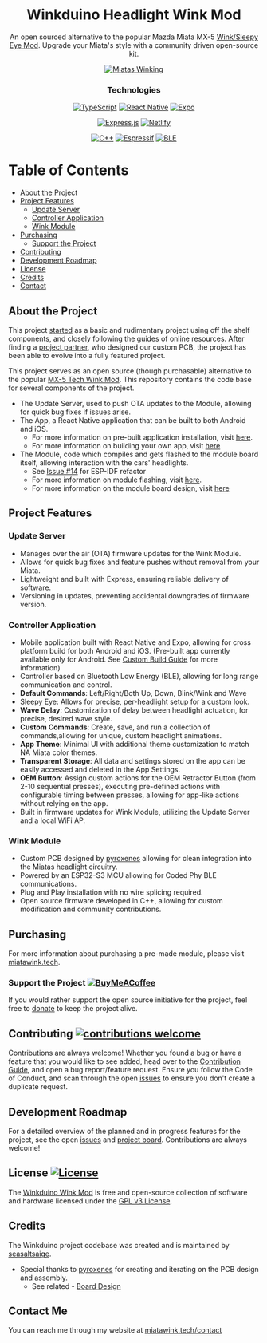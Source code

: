 <div align="center">

# Winkduino Headlight Wink Mod
An open sourced alternative to the popular Mazda Miata MX-5 [Wink/Sleepy Eye Mod](https://mx5tech.co.uk/wink-sleepy-eye-mod). Upgrade your Miata's style with a community driven open-source kit.

[![Miatas Winking](https://img.shields.io/badge/Miatas-Winking-darkred?style=for-the-badge)](https://tenor.com/view/miata-wink-miata-wink-i-stole-this-gif-pop-up-headlights-gif-25076583)
### Technologies
[![TypeScript](https://img.shields.io/badge/typescript-%23007ACC.svg?style=for-the-badge&logo=typescript&logoColor=white)](https://www.typescriptlang.org/)
[![React Native](https://img.shields.io/badge/react_native-%2320232a.svg?style=for-the-badge&logo=react&logoColor=%2361DAFB)](https://reactnative.dev/)
[![Expo](https://img.shields.io/badge/expo-1C1E24?style=for-the-badge&logo=expo&logoColor=#D04A37)](https://docs.expo.dev/)

[![Express.js](https://img.shields.io/badge/express.js-%23404d59.svg?style=for-the-badge&logo=express&logoColor=%2361DAFB)](https://expressjs.com/)
[![Netlify](https://img.shields.io/badge/netlify-%23000000.svg?style=for-the-badge&logo=netlify&logoColor=#00C7B7)](https://www.netlify.com/)

[![C++](https://img.shields.io/badge/c++-%2300599C.svg?style=for-the-badge&logo=c%2B%2B&logoColor=white)](https://cplusplus.com/)
[![Espressif](https://img.shields.io/badge/espressif-E7352C.svg?style=for-the-badge&logo=espressif&logoColor=white)](https://www.espressif.com/)
[![BLE](https://img.shields.io/badge/Bluetooth_Low_Energy-0082FC.svg?style=for-the-badge&logo=Bluetooth&logoColor=white)](https://www.bluetooth.com/learn-about-bluetooth/tech-overview/)
</div>

# Table of Contents
- [About the Project](#about-the-project)
- [Project Features](#project-features)
  - [Update Server](#update-server)
  - [Controller Application](#controller-application)
  - [Wink Module](#wink-module)
- [Purchasing](#purchasing)
  - [Support the Project](#support-the-project-)
- [Contributing](#contributing-)
- [Development Roadmap](#development-roadmap)
- [License](#license-)
- [Credits](#credits)
- [Contact](#contact-me)


## About the Project
This project [started](https://github.com/seasaltsaige/popup-wink-mod) as a basic and rudimentary project using off the shelf components, and closely following the guides of online resources. After finding a [project partner](https://github.com/pyroxenes), who designed our custom PCB, the project has been able to evolve into a fully featured project.

This project serves as an open source (though purchasable) alternative to the popular [MX-5 Tech Wink Mod](https://mx5tech.co.uk/wink-sleepy-eye-mod). This repository contains the code base for several components of the project. 
- The Update Server, used to push OTA updates to the Module, allowing for quick bug fixes if issues arise.
- The App, a React Native application that can be built to both Android and iOS. 
  - For more information on pre-built application installation, visit [here](./docs/build/BUILD.md#pre-built-application).
  - For more information on building your own app, visit [here](./docs/build/BUILD.md#custom-build)
- The Module, code which compiles and gets flashed to the module board itself, allowing interaction with the cars' headlights.
  - See [Issue #14](https://github.com/seasaltsaige/winkduino-long-range/issues/14) for ESP-IDF refactor
  - For more information on module flashing, visit [here](./docs/build/FLASHING.md).
  - For more information on the module board design, visit [here](todo:link_to_board_design)

## Project Features
### Update Server
- Manages over the air (OTA) firmware updates for the Wink Module.
- Allows for quick bug fixes and feature pushes without removal from your Miata.
- Lightweight and built with Express, ensuring reliable delivery of software.
- Versioning in updates, preventing accidental downgrades of firmware version.
### Controller Application 
- Mobile application built with React Native and Expo, allowing for cross platform build for both Android and iOS. (Pre-built app currently available only for Android. See [Custom Build Guide](./docs/build/BUILD.md#custom-build) for more information)
- Controller based on Bluetooth Low Energy (BLE), allowing for long range communication and control.
- **Default Commands**: Left/Right/Both Up, Down, Blink/Wink and Wave
- Sleepy Eye: Allows for precise, per-headlight setup for a custom look.
- **Wave Delay**: Customization of delay between headlight actuation, for precise, desired wave style.
- **Custom Commands**: Create, save, and run a collection of commands,allowing for unique, custom headlight animations.
- **App Theme**: Minimal UI with additional theme customization to match NA Miata color themes.
- **Transparent Storage**: All data and settings stored on the app can be easily accessed and deleted in the App Settings.
- **OEM Button**: Assign custom actions for the OEM Retractor Button (from 2-10 sequential presses), executing pre-defined actions with configurable timing between presses, allowing for app-like actions without relying on the app. 
- Built in firmware updates for Wink Module, utilizing the Update Server and a local WiFi AP.

### Wink Module
- Custom PCB designed by [pyroxenes](https://github.com/pyroxenes) allowing for clean integration into the Miatas headlight circuitry.
- Powered by an ESP32-S3 MCU allowing for Coded Phy BLE communications.
- Plug and Play installation with no wire splicing required.
- Open source firmware developed in C++, allowing for custom modification and community contributions.

## Purchasing
For more information about purchasing a pre-made module, please visit [miatawink.tech](https://miatawink.tech/).


### Support the Project [![BuyMeACoffee](https://img.shields.io/badge/Buy%20Me%20a%20Coffee-ffdd00?style=for-the-badge&logo=buy-me-a-coffee&logoColor=black)](https://buymeacoffee.com/seasaltsaige)
If you would rather support the open source initiative for the project, feel free to [donate](https://buymeacoffee.com/seasaltsaige) to keep the project alive.

## Contributing [![contributions welcome](https://img.shields.io/badge/contributions-welcome-darkred.svg?style=for-the-badge)](./docs/CONTRIBUTING.md)
Contributions are always welcome! Whether you found a bug or have a feature that you would like to see added, head over to the [Contribution Guide](./docs/CONTRIBUTING.md), and open a bug report/feature request. Ensure you follow the Code of Conduct, and scan through the open [issues](https://github.com/seasaltsaige/winkduino-long-range/issues) to ensure you don't create a duplicate request.

## Development Roadmap
For a detailed overview of the planned and in progress features for the project, see the open [issues](https://github.com/seasaltsaige/winkduino-long-range/issues) and [project board](https://github.com/users/seasaltsaige/projects/1).
Contributions are always welcome!

## License [![License](https://img.shields.io/github/license/seasaltsaige/winkduino-long-range?style=for-the-badge)](./LICENSE)
The [Winkduino Wink Mod](https://github.com/seasaltsaige/winkduino-long-range) is free and open-source collection of software and hardware licensed under the [GPL v3 License](./LICENSE). 

## Credits
The Winkduino project codebase was created and is maintained by [seasaltsaige](https://github.com/seasaltsaige).

- Special thanks to [pyroxenes](https://github.com/pyroxenes) for creating and iterating on the PCB design and assembly. 
  - See related - [Board Design](todo:pyroxenes_github_link)


## Contact Me
You can reach me through my website at [miatawink.tech/contact](https://miatawink.tech/contact)